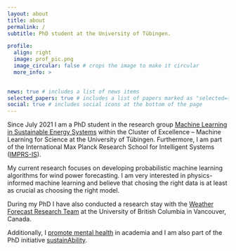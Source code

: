 ```yaml
---
layout: about
title: about
permalink: /
subtitle: PhD student at the University of Tübingen.

profile:
  align: right
  image: prof_pic.png
  image_circular: false # crops the image to make it circular
  more_info: >
    

news: true # includes a list of news items
selected_papers: true # includes a list of papers marked as "selected={true}"
social: true # includes social icons at the bottom of the page
---
```


Since July 2021 I am a PhD student in the research group <a href="https://www.mlsustainableenergy.com"> Machine Learning in Sustainable Energy Systems</a> within the Cluster of Excellence – Machine Learning for Science at the University of Tübingen. Furthermore, I am part of the International Max Planck Research School for Intelligent Systems (<a href="https://imprs.is.mpg.de">IMPRS-IS</a>).

My current research focuses on developing probabilistic machine learning algorithms for wind power forecasting. I am very interested in physics-informed machine learning and believe that chosing the right data is at least as crucial as choosing the right model. 

During my PhD I have also conducted a research stay with the <a href="https://wfrt.eoas.ubc.ca">Weather Forecast Research Team</a> at the University of British Columbia in Vancouver, Canada.

Additionally, I <a href="https://imprs.is.mpg.de/events/healthy-minds-kickoff">promote mental health</a> in academia and I am also part of the PhD initiative <a href="http://www.sustainability-phd.com">sustainAbility</a>.